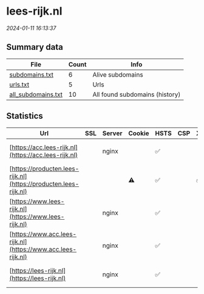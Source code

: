 # lees-rijk.nl
*2024-01-11 16:13:37*
## Summary data
| File       | Count | Info |
|------------|-------|------|
|[subdomains.txt](/data/lees-rijk.nl/subdomains.txt)|6|Alive subdomains|
|[urls.txt](/data/lees-rijk.nl/urls.txt)|5|Urls|
|[all_subdomains.txt](/data/lees-rijk.nl/all_subdomains.txt)|10|All found subdomains (history)|
## Statistics
| Url | SSL | Server | Cookie | HSTS | CSP | XFO | XXP | RP | Tech |Title |
|------------|-------|------|------|------|------|------|------|------|------|------|
|[https://acc.lees-rijk.nl](https://acc.lees-rijk.nl)| |nginx| |:white_check_mark: | | | |:white_check_mark: |Drupal HSTS Ngin...||
|[https://producten.lees-rijk.nl](https://producten.lees-rijk.nl)| ||:warning: |:white_check_mark: | |:white_check_mark: |:white_check_mark: |:white_check_mark: |HSTS||
|[https://www.lees-rijk.nl](https://www.lees-rijk.nl)| |nginx| |:white_check_mark: | | | |:white_check_mark: |Drupal HSTS Ngin...||
|[https://www.acc.lees-rijk.nl](https://www.acc.lees-rijk.nl)| |nginx| |:white_check_mark: | | |:white_check_mark: |Drupal HSTS Ngin...|Redirecting to /...|
|[https://lees-rijk.nl](https://lees-rijk.nl)| |nginx| |:white_check_mark: | | | |:white_check_mark: |HSTS Nginx|301 Moved Perman...|